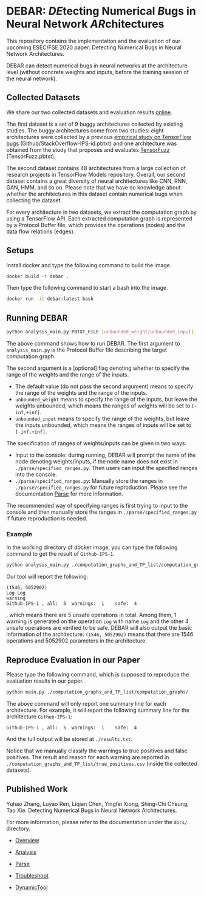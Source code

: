 # DEBAR: *DE*tecting Numerical *B*ugs in Neural Network *AR*chitectures


This repository contains the implementation and the evaluation of our upcoming ESEC/FSE 2020 paper:  Detecting Numerical Bugs in Neural Network Architectures.

DEBAR can detect numerical bugs in neural networks at the architecture level (without concrete weights and inputs, before the training session of the neural network).

## Collected Datasets

We share our two collected datasets and evaluation results [online](https://drive.google.com/uc?export=download&id=1GBHFd-fPIBWqJOpIC8ZO8g3F1LoIZYNn). 

The first dataset is a set of 9 buggy architectures collected by existing studies. The buggy architectures come from two studies: eight architectures were collected by a previous [empirical study on TensorFlow bugs](https://github.com/ForeverZyh/TensorFlow-Program-Bugs) (Github/StackOverflow-IPS-id.pbtxt) and one architecture was obtained from the study that proposes and evaluates [TensorFuzz](https://github.com/brain-research/tensorfuzz/blob/master/bugs/collection_bug.py) (TensorFuzz.pbtxt). 

The second dataset contains 48 architectures from a large collection of research projects in TensorFlow Models repository. Overall, our second dataset contains a great diversity of neural architectures like CNN, RNN, GAN, HMM, and so on. Please note that we have no knowledge about whether the architectures in this dataset contain numerical bugs when collecting the dataset.

For every architecture in two datasets, we extract the computation graph by using a TensorFlow API. Each extracted computation graph is represented by a Protocol Buffer file, which provides the operations (nodes) and the data flow relations (edges).

## Setups

Install docker and type the following command to build the image.

```bash
docker build -t debar .
```

Then type the following command to start a bash into the image.

```bash
docker run -it debar:latest bash
```

## Running DEBAR

```bash
python analysis_main.py PBTXT_FILE [unbounded_weight/unbounded_input]
```

The above command shows how to run DEBAR. The first argument to  `analysis_main.py` is the Protocol Buffer file describing the target computation graph. 

The second argument is a [optional] flag denoting whether to specify the range of the weights and the range of the inputs.

*  The default value (do not pass the second argument) means to specify the range of the weights and the range of the inputs.
* `unbounded_weight` means to specify the range of the inputs, but leave the weights unbounded, which means the ranges of weights will be set to `[-inf,+inf]`.
* `unbounded_input` means to specify the range of the weights, but leave the inputs unbounded, which means the ranges of inputs will be set to `[-inf,+inf]`.

The specification of ranges of weights/inputs can be given in two ways:

* Input to the console: during running, DEBAR will prompt the name of the node denoting weights/inputs, if the node name does not exist in `./parse/specified_ranges.py`. Then users can input the specified ranges into the console. 
* `./parse/specified_ranges.py`: Manually store the ranges in `./parse/specified_ranges.py` for future reproduction. Please see the documentation [Parse](./docs/parse.md) for more information. 

The recommended way of specifying ranges is first trying to input to the console and then manually store the ranges in `./parse/specified_ranges.py` if future reproduction is needed.

### Example

In the working directory of docker image, you can type the following command to get the result of `Github-IPS-1`.

```bash
python analysis_main.py ./computation_graphs_and_TP_list/computation_graphs/Github-IPS-1.pbtxt
```

Our tool will report the following:

```
(1546, 5052902)
Log Log
warning
Github-IPS-1 , all:  5 	warnings:  1 	safe:  4
```

, which means there are 5 unsafe operations in total. Among them, 1 warning is generated on the operation `Log` with name `Log` and the other 4 unsafe operations are verified to be safe. DEBAR will also output the basic information of the architecture: `(1546, 5052902)` means that there are 1546 operations and 5052902 parameters in the architecture.

## Reproduce Evaluation in our Paper

Please type the following command, which is supposed to reproduce the evaluation results in our paper.

```bash
python main.py ./computation_graphs_and_TP_list/computation_graphs/
```

The above command will only report one summary line for each architecture. For example, it will report the following summary line for the architecture `Github-IPS-1`:

```
Github-IPS-1 , all:  5 	warnings:  1 	safe:  4
```

And the full output will be stored at `./results.txt`.

Notice that we manually classify the warnings to true positives and false positives. The result and reason for each warning are reported in `./computation_graphs_and_TP_list/true_positives.csv` (inside the collected datasets).

## Published Work

Yuhao Zhang, Luyao Ren, Liqian Chen, Yingfei Xiong, Shing-Chi Cheung, Tao Xie. Detecting Numerical Bugs in Neural Network Architectures.



For more information, please refer to the documentation under the `docs/` directory.

* [Overview](./docs/overview.md)
* [Analysis](./docs/analysis.md)
* [Parse](./docs/parse.md)

* [Troubleshoot](./docs/troubleshoot.md)
* [DynamicTool](./docs/dynamic_tool.md)